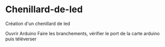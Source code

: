 # Chenillard-de-led

Création d'un chenillard de led

Ouvrir Arduino
Faire les branchements, vérifier le port de la carte arduino puis téléverser
